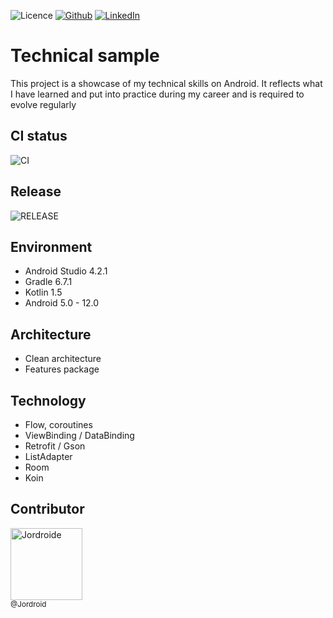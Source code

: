 ![Licence](https://img.shields.io/github/license/Jordroide/SampleSmallApplication?style=for-the-badge)
[![Github][github-shield]][github-url]
[![LinkedIn][linkedin-shield]][linkedin-url]

# Technical sample

This project is a showcase of my technical skills on Android. It reflects what I have learned and put into practice during my career and is required to evolve regularly

## CI status
![CI](https://github.com/Jordroide/SampleSmallApplication/workflows/Build%20Android%20CI/badge.svg?branch=main)

## Release
![RELEASE](https://img.shields.io/github/v/release/jordroide/SampleSmallApplication?style=for-the-badge)

## Environment

* Android Studio 4.2.1
* Gradle 6.7.1
* Kotlin 1.5
* Android 5.0 - 12.0

## Architecture

* Clean architecture
* Features package

## Technology

* Flow, coroutines
* ViewBinding / DataBinding
* Retrofit / Gson
* ListAdapter
* Room 
* Koin

## Contributor

[<img alt="Jordroide" src="https://github.com/jordroide.png?size=115" width="115"><br><sub>@Jordroid</sub>](https://github.com/Jordroide)

[linkedin-shield]: https://img.shields.io/badge/LinkedIn-0077B5?style=for-the-badge&logo=linkedin&logoColor=white
[linkedin-url]: https://www.linkedin.com/in/jordane-serreau/
[github-shield]: https://img.shields.io/badge/GitHub-100000?style=for-the-badge&logo=github&logoColor=white
[github-url]: https://github.com/Jordroide
[android-shield]: https://img.shields.io/badge/Android-3DDC84?style=for-the-badge&logo=android&logoColor=white
[kotlin-shield]: https://img.shields.io/badge/Kotlin-0095D5?&style=for-the-badge&logo=kotlin&logoColor=white
[git-shield]:https://img.shields.io/badge/Git-F05032?style=for-the-badge&logo=git&logoColor=white
[playstore-shield]: https://img.shields.io/badge/Google_Play-414141?style=for-the-badge&logo=google-play&logoColor=white
